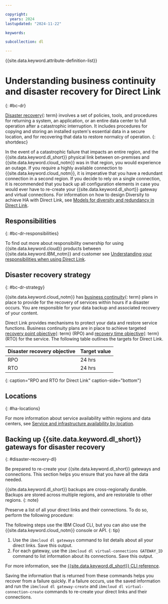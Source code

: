 ```yaml
---

copyright:
  years: 2024
lastupdated: "2024-11-22"

keywords:

subcollection: dl

---
```


{{site.data.keyword.attribute-definition-list}}

# Understanding business continuity and disaster recovery for Direct Link
{: #bc-dr}

[Disaster recovery](#x2113280){: term} involves a set of policies, tools, and procedures for returning a system, an application, or an entire data center to full operation after a catastrophic interruption. It includes procedures for copying and storing an installed system's essential data in a secure location, and for recovering that data to restore normalcy of operation.
{: shortdesc}

In the event of a catastrophic failure that impacts an entire region, and the {{site.data.keyword.dl_short}} physical link between on-premises and {{site.data.keyword.cloud_notm}} was in that region, you would experience an outage. If you require a highly available connection to {{site.data.keyword.cloud_notm}}, it is imperative that you have a redundant connection in a second region. If you decide to rely on a single connection, it is recommended that you back up all configuration elements in case you would ever have to re-create your {{site.data.keyword.dl_short}} gateway and virtual connections. For information on how to design Diversity to achieve HA with Direct Link, see [Models for diversity and redundancy in Direct Link](/docs/dl?topic=dl-models-for-diversity-and-redundancy-in-direct-link).

## Responsibilities
{: #bc-dr-responsibilities}

To find out more about responsibility ownership for using {{site.data.keyword.cloud}} products between {{site.data.keyword.IBM_notm}} and customer see [Understanding your responsibilities when using Direct Link](/docs/dl?topic=dl-dl-responsibilities).

## Disaster recovery strategy
{: #bc-dr-strategy}

{{site.data.keyword.cloud_notm}} has [business continuity](#x3026801){: term} plans in place to provide for the recovery of services within hours if a disaster occurs. You are responsible for your data backup and associated recovery of your content.

Direct Link provides mechanisms to protect your data and restore service functions. Business continuity plans are in place to achieve targeted [recovery point objective](#x3429911){: term} (RPO) and [recovery time objective](#x3167918){: term} (RTO) for the service. The following table outlines the targets for Direct Link.

| Disaster recovery objective | Target value |
|---|---|
|  RPO | 24 hrs |
|  RTO | 24 hrs |
{: caption="RPO and RTO for Direct Link" caption-side="bottom"}

## Locations
{: #ha-locations}

For more information about service availability within regions and data centers, see [Service and infrastructure availability by location](/docs/overview?topic=overview-services_region).

## Backing up {{site.data.keyword.dl_short}} gateways for disaster recovery
{: #disaster-recovery-dl}

Be prepared to re-create your {{site.data.keyword.dl_short}} gateways and connections. This section helps you ensure that you have all the data needed.

{{site.data.keyword.dl_short}} backups are cross-regionally durable. Backups are stored across multiple regions, and are restorable to other regions.
{: note}

Preserve a list of all your direct links and their connections. To do so, perform the following procedure:

The following steps use the IBM Cloud CLI, but you can also use the {{site.data.keyword.cloud_notm}} console or API.
{: tip}

1. Use the `ibmcloud dl gateways` command to list details about all your direct links. Save this output.
2. For each gateway, use the `ibmcloud dl virtual-connections GATEWAY_ID` command to list information about its connections. Save this output.

For more information, see the [{{site.data.keyword.dl_short}} CLI reference](/docs/dl?topic=dl-dl-cli).

Saving the information that is returned from these commands helps you recover from a failure quickly. If a failure occurs, use the saved information and run the `ibmcloud dl gateway-create` and `ibmcloud dl virtual-connection-create` commands to re-create your direct links and their connections.
